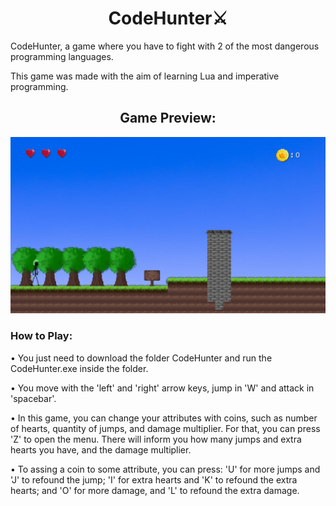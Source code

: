 ﻿<div align="center">
<center><h1>CodeHunter⚔</h1></center>
</div>

<p>
  CodeHunter, a game where you have to fight with 2 of the most dangerous programming languages.
  
  This game was made with the aim of learning Lua and imperative programming.
</p>

<div align="center">
  <h2>Game Preview:</h2>
  <img loading="lazy" src="https://github.com/ThiagoAKAtrist/CodeHunter/blob/main/image.png" width="1000" heigth="800" />
</div>

<div>
  <h3>How to Play:</h3>
</div>

<p>
  &bull; You just need to download the folder CodeHunter and run the CodeHunter.exe inside the folder.
  
  &bull; You move with the 'left' and 'right' arrow keys, jump in 'W' and attack in 'spacebar'.
  
  &bull; In this game, you can change your attributes with coins, such as number of hearts, quantity of jumps, and damage multiplier.
  For that, you can press 'Z' to open the menu. There will inform you how many jumps and extra hearts you have, and the damage multiplier.
  
  &bull; To assing a coin to some attribute, you can press: 'U' for more jumps and 'J' to refound the jump; 'I' for extra hearts and 'K' to refound the extra hearts; and 'O' for more damage, and 'L' to refound the extra damage.
</p>
